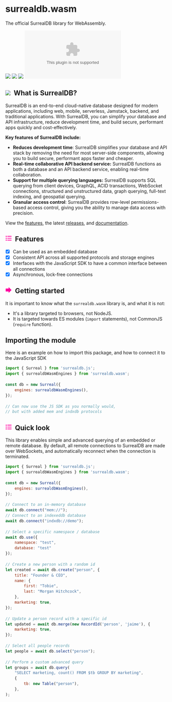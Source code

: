 # surrealdb.wasm

The official SurrealDB library for WebAssembly.

[![](https://img.shields.io/badge/status-beta-ff00bb.svg?style=flat-square)](https://github.com/surrealdb/surrealdb.wasm)
[![](https://img.shields.io/badge/docs-view-44cc11.svg?style=flat-square)](https://surrealdb.com/docs/integration/libraries/webassembly)
[![](https://img.shields.io/badge/license-Apache_License_2.0-00bfff.svg?style=flat-square)](https://github.com/surrealdb/surrealdb.wasm)
[![](https://img.shields.io/npm/v/surrealdb.wasm?style=flat-square)](https://www.npmjs.com/package/surrealdb.wasm)


<h2><img height="20" src="https://github.com/surrealdb/surrealdb/raw/main/img/whatissurreal.svg?raw=true">&nbsp;&nbsp;What is SurrealDB?</h2>

SurrealDB is an end-to-end cloud-native database designed for modern applications, including web, mobile, serverless, Jamstack, backend, and traditional applications. With SurrealDB, you can simplify your database and API infrastructure, reduce development time, and build secure, performant apps quickly and cost-effectively.

**Key features of SurrealDB include:**

- **Reduces development time**: SurrealDB simplifies your database and API stack by removing the need for most server-side components, allowing you to build secure, performant apps faster and cheaper.
- **Real-time collaborative API backend service:** SurrealDB functions as both a database and an API backend service, enabling real-time collaboration.
- **Support for multiple querying languages:** SurrealDB supports SQL querying from client devices, GraphQL, ACID transactions, WebSocket connections, structured and unstructured data, graph querying, full-text indexing, and geospatial querying.
- **Granular access control**: SurrealDB provides row-level permissions-based access control, giving you the ability to manage data access with precision.


View the [features](https://surrealdb.com/features), the latest [releases](https://surrealdb.com/releases), and [documentation](https://surrealdb.com/docs).

<h2><img height="20" src="https://github.com/surrealdb/surrealdb/blob/main/img/features.svg?raw=true">&nbsp;&nbsp;Features</h2>

- [x] Can be used as an embedded database
- [x] Consistent API across all supported protocols and storage engines
- [x] Interfaces with the JavaScript SDK to have a common interface between all connections
- [x] Asynchronous, lock-free connections

<h2><img height="20" src="https://github.com/surrealdb/surrealdb/blob/main/img/gettingstarted.svg?raw=true">&nbsp;&nbsp;Getting started</h2>

It is important to know what the `surrealdb.wasm` library is, and what it is not:
- It's a library targeted to browsers, not NodeJS.
- It is targeted towards ES modules (`import` statements), not CommonJS (`require` function).

## Importing the module
Here is an example on how to import this package, and how to connect it to the JavaScript SDK

```js
import { Surreal } from 'surrealdb.js';
import { surrealdbWasmEngines } from 'surrealdb.wasm';

const db = new Surreal({
	engines: surrealdbWasmEngines(),
});

// Can now use the JS SDK as you normally would, 
// but with added mem and indxdb protocols
```

<h2><img height="20" src="https://github.com/surrealdb/surrealdb/blob/main/img/features.svg?raw=true">&nbsp;&nbsp;Quick look</h2>

This library enables simple and advanced querying of an embedded or remote database. By default, all remote connections to SurrealDB are made over WebSockets, and automatically reconnect when the connection is terminated.

```js
import { Surreal } from 'surrealdb.js';
import { surrealdbWasmEngines } from 'surrealdb.wasm';

const db = new Surreal({
	engines: surrealdbWasmEngines(),
});

// Connect to an in-memory database
await db.connect("mem://");
// Connect to an indexeddb database
await db.connect("indxdb://demo");

// Select a specific namespace / database
await db.use({ 
	namespace: "test", 
	database: "test" 
});

// Create a new person with a random id
let created = await db.create("person", {
	title: "Founder & CEO",
	name: {
		first: "Tobie",
		last: "Morgan Hitchcock",
	},
	marketing: true,
});

// Update a person record with a specific id
let updated = await db.merge(new RecordId('person', 'jaime'), {
	marketing: true,
});

// Select all people records
let people = await db.select("person");

// Perform a custom advanced query
let groups = await db.query(
	"SELECT marketing, count() FROM $tb GROUP BY marketing",
	{
		tb: new Table("person"),
	},
);
```
